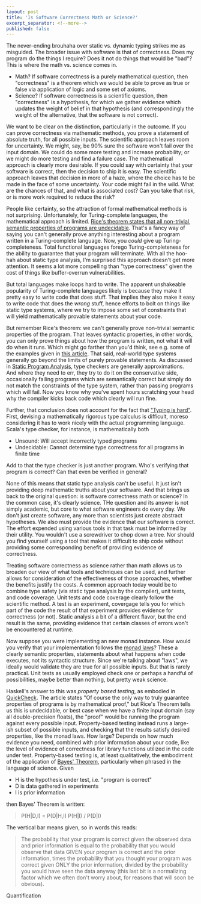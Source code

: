 ```yaml
---
layout: post
title: 'Is Software Correctness Math or Science?'
excerpt_separator: <!--more-->
published: false
---
```


The never-ending brouhaha over static vs. dynamic typing strikes me as misguided. 
The broader issue with software is that of *correctness*. Does my program do the things
I require? Does it not do things that would be "bad"? This is where the math vs.
science comes in.

* Math? If software correctness is a purely mathematical question, then "correctness"
is a theorem which we would be able to prove as true or false via application of logic
and some set of axioms.
* Science? If software correctness is a scientific question, then "correctness"
is a hypothesis, for which we gather evidence which updates the weight of belief
in that hypothesis (and correspondingly the weight of the alternative, that the software is
not correct).

<!--more-->

We want to be clear on the distinction, particularly in the outcome. If you can prove
correctness via mathematic methods, you prove a statement of absolute truth, for 
all possible inputs. The scientific approach leaves room for uncertainty. We might,
say, be 90% sure the software won't fail over the input domain. We could do some
more testing and increase probability; or we might do more testing and find a failure case.
The mathematical approach is clearly more desirable. If you could say with certainty that your
software is correct, then the decision to ship it is easy. The scientific approach leaves
that decision in more of a haze, where the choice has to be made in the face of some
uncertainty. Your code might fail in the wild. What are the chances of that, and what is 
associated cost? Can you take that risk, or is more work required to reduce the risk?

People like certainty, so the attraction of formal mathematical methods is not
surprising. Unfortunately, for Turing-complete languages, the mathematical approach
is limited. [Rice's theorem states that 
all non-trivial, semantic properties of programs are undecidable](https://en.wikipedia.org/wiki/Rice%27s_theorem). 
That's a fancy
way of saying you can't generally prove anything interesting about a program written
in a Turing-complete language. Now, you *could* give up Turing-completeness. Total
functional languages forego Turing-completeness for the ability to guarantee that your
program will terminate. With all the hoo-hah about static type analysis, I'm surprised
this approach doesn't get more attention. It seems a lot more compelling than 
"type correctness" given the cost of things like buffer-overrun
vulnerabilities.

But total languages make loops hard to write. The apparent unshakeable popularity
of Turing-complete languages likely is because they make it pretty
easy to write code that does stuff. That implies they also make it easy to write
code that does the *wrong* stuff, hence efforts to bolt on things like static type
systems, where we try to impose some set of constraints that will yield 
mathematically provable statements about your code.

But remember Rice's theorem: we can't generally prove non-trivial semantic properties
of the program. That leaves syntactic properties, in other words, you can only 
prove things about how the program is written, not what it will do when it runs.
Which might go farther than you'd think, see e.g. some of the examples given in
[this article](https://lexi-lambda.github.io/blog/2020/08/13/types-as-axioms-or-playing-god-with-static-types/).
That said, real-world type systems generally go beyond the limits 
of purely provable statements. As discussed in
[Static Program Analysis](https://cs.au.dk/~amoeller/spa/), type checkers are
generally approximations. And where they need to err, they try to do it on the
conservative side, occasionally failing programs which are semantically correct
but simply do not match the constraints of the type system,
rather than passing programs which will fail. Now you know why you've spent
hours scratching your head why the compiler kicks back code which clearly will
run fine.

Further, that conclusion does not account for the fact that
["Typing is hard"](https://typing-is-hard.ch/). First, devising 
a mathematically rigorous type calculus is difficult, moreso
considering it has to work nicely with the actual programming
language. Scala's type checker, for instance, is mathematically both 
* Unsound:  Will accept incorrectly typed programs
* Undecidable: Cannot determine type correctness for all programs in finite time

Add to that the type checker is just another program.
Who's verifying that program is correct? Can that even be verified
in general?

None of this means that static type analysis can't be useful. It just isn't
providing deep mathematic truths about your software. And that brings us back
to the original question: is software correctness math or science? In 
the common case, it's clearly science. THe question and its answer is not
simply academic, but core to what software engineers do
every day. We don't just create software, any more than scientists just
create abstract hypotheses. We also must provide the evidence that our
software is correct. The effort expended using various tools in that
task must be informed by their utility. You wouldn't use a screwdriver to
chop down a tree. Nor should you find yourself using a tool that
makes it difficult to ship code without providing some corresponding
benefit of providing evidence of correctness.

Treating software correctness as science rather than math allows
us to broaden our view of what tools and techniques can be used,
and further allows for consideration of the effectiveness of those
approaches, whether the benefits justify the costs.
A common approach today would be to combine type safety (via static
type analysis by the compiler), unit tests, and code coverage.
Unit tests and code coverage clearly follow the scientific method.
A test is an experiment, covergage tells you for which part of the code
the result of that experiment provides evidence for correctness (or not).
Static analysis a bit of a different flavor, but the end result is the
same, providing evidence that certain classes of errors won't be
encountered at runtime.

Now suppose you were implementing an new monad instance. How would you
verify that your implementation follows the [monad laws](https://wiki.haskell.org/Monad_laws)?
These a clearly semantic properties, statements about what happens when code
executes, not its syntactic structure. Since we're talking about "laws", we ideally
would validate they are true for all possible inputs. But that is rarely
practical. Unit tests as usually employed check one or perhaps a handful
of possibilities, maybe better than nothing, but pretty weak science.

Haskell's answer to this was *property based testing*, as embodied in
[QuickCheck](https://begriffs.com/posts/2017-01-14-design-use-quickcheck.html).
The article states "Of course the only way to truly guarantee properties of programs
is by mathematical proof," but Rice's Theorem tells us this is undecidable, or best
case when we have a finite input domain (say all double-precision floats), the
"proof" would be running the program against every possible input. Property-based
testing instead runs a large-ish subset of possible inputs, and checking that
the results satisfy desired properties, like the monad laws. How large?
Depends on how much evidence you need, combined with prior information about
your code, like the level of evidence of correctness for library functions utilized 
in the code under test. Property-based testing is, at least qualitatively, the
embodiment of the application of [Bayes' Theorem](https://www.mathsisfun.com/data/bayes-theorem.html),
particularly when phrased in the language of science. Given
* H is the hypothesis under test, i.e. "program is correct"
* D is data gathered in experiments
* I is prior information

then Bayes' Theorem is written:

>P(H|D,I) = P(D|H,I) P(H|I) / P(D|I)

The vertical bar means given, so in words this reads:

> The probability that your program is correct given the observed data and prior information
is equal to the probability that you would observe that data GIVEN your program is correct
and the prior information, times the probability that you thought your program was correct
given ONLY the prior information, divided by the probability you would have seen the data anyway
(this last bit is a normalizing factor which we often don't worry about, for reasons that will
soon be obvious).

Quantification

